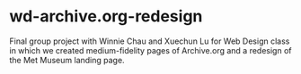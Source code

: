 # wd-archive.org-redesign
Final group project with Winnie Chau and Xuechun Lu for Web Design class in which we created medium-fidelity pages of Archive.org and a redesign of the Met Museum landing page.
